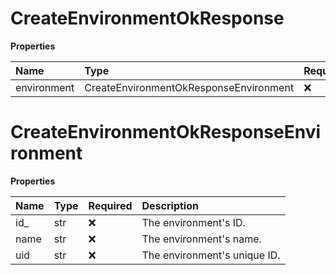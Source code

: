 # CreateEnvironmentOkResponse

**Properties**

| Name        | Type                                   | Required | Description |
| :---------- | :------------------------------------- | :------- | :---------- |
| environment | CreateEnvironmentOkResponseEnvironment | ❌       |             |

# CreateEnvironmentOkResponseEnvironment

**Properties**

| Name | Type | Required | Description                  |
| :--- | :--- | :------- | :--------------------------- |
| id\_ | str  | ❌       | The environment's ID.        |
| name | str  | ❌       | The environment's name.      |
| uid  | str  | ❌       | The environment's unique ID. |
